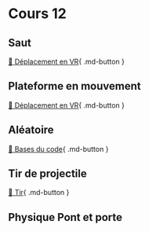 # Cours 12

<intlink href="../unity/eclairage/"></intlink>
<intlink href="../unity/postprocessing/"></intlink>
<intlink href="../unity/vfx/"></intlink>

<intlink href="../unity/eau/"></intlink>

<intlink href="../unity/vr_mains/"></intlink>

## Saut
[📝 Déplacement en VR](unity/deplacement_vr.html#sauter){ .md-button }   

      
## Plateforme en mouvement
[📝 Déplacement en VR](unity/deplacement_vr.html#ascenseur){ .md-button }   
      
## Aléatoire
[📝 Bases du code](code/base.html#aleatoire){ .md-button }  
      
## Tir de projectile
[📝 Tir](unity/tir.md){ .md-button }  

      
## Physique Pont et porte
<intlink href="../unity/physique"></intlink>   
